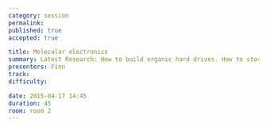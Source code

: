 ```yaml
---
category: session
permalink:
published: true
accepted: true

title: Molecular electronics
summary: Latest Research: How to build organic hard drives. How to store 1 Bit in one molecule
presenters: Finn
track:
difficulty:

date: 2015-04-17 14:45
duration: 45
room: room 2
---
```


